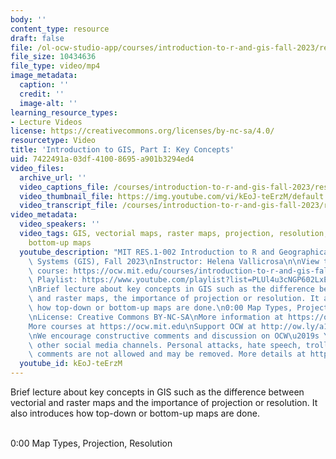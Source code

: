 ```yaml
---
body: ''
content_type: resource
draft: false
file: /ol-ocw-studio-app/courses/introduction-to-r-and-gis-fall-2023/res1-002-gis-2a-key-concepts_360p_16_9.mp4
file_size: 10434636
file_type: video/mp4
image_metadata:
  caption: ''
  credit: ''
  image-alt: ''
learning_resource_types:
- Lecture Videos
license: https://creativecommons.org/licenses/by-nc-sa/4.0/
resourcetype: Video
title: 'Introduction to GIS, Part I: Key Concepts'
uid: 7422491a-03df-4100-8695-a901b3294ed4
video_files:
  archive_url: ''
  video_captions_file: /courses/introduction-to-r-and-gis-fall-2023/res1-002-gis-2a-key-concepts_captions.vtt
  video_thumbnail_file: https://img.youtube.com/vi/kEoJ-teErzM/default.jpg
  video_transcript_file: /courses/introduction-to-r-and-gis-fall-2023/res1-002-gis-2a-key-concepts_transcript.pdf
video_metadata:
  video_speakers: ''
  video_tags: GIS, vectorial maps, raster maps, projection, resolution, top-down maps,
    bottom-up maps
  youtube_description: "MIT RES.1-002 Introduction to R and Geographical Information\
    \ Systems (GIS), Fall 2023\nInstructor: Helena Vallicrosa\n\nView the complete\
    \ course: https://ocw.mit.edu/courses/introduction-to-r-and-gis-fall-2023/\nYouTube\
    \ Playlist: https://www.youtube.com/playlist?list=PLUl4u3cNGP602LxEgWcCyo89B2Q-zg8gm\n\
    \nBrief lecture about key concepts in GIS such as the difference between vectorial\
    \ and raster maps, the importance of projection or resolution. It also introduces\
    \ how top-down or bottom-up maps are done.\n0:00 Map Types, Projection, Resolution\n\
    \nLicense: Creative Commons BY-NC-SA\nMore information at https://ocw.mit.edu/terms\n\
    More courses at https://ocw.mit.edu\nSupport OCW at http://ow.ly/a1If50zVRlQ\n\
    \nWe encourage constructive comments and discussion on OCW\u2019s YouTube and\
    \ other social media channels. Personal attacks, hate speech, trolling, and inappropriate\
    \ comments are not allowed and may be removed. More details at https://ocw.mit.edu/comments.\n"
  youtube_id: kEoJ-teErzM
---
```

Brief lecture about key concepts in GIS such as the difference between vectorial and raster maps and the importance of projection or resolution. It also introduces how top-down or bottom-up maps are done.    
 

0:00 Map Types, Projection, Resolution